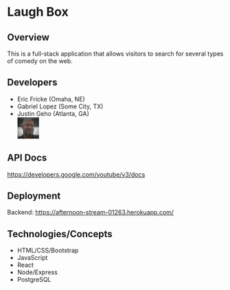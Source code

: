 # Laugh Box

## Overview
This is a full-stack application that allows visitors to search for several types of comedy on the web. 

## Developers
- Eric Fricke (Omaha, NE)
- Gabriel Lopez (Some City, TX)
- Justin Geho (Atlanta, GA) <br> <img src="./src/components/about/JustinPic.jpg" alt="Justin Pic" width="50px">


## API Docs
https://developers.google.com/youtube/v3/docs

## Deployment

Backend: https://afternoon-stream-01263.herokuapp.com/


## Technologies/Concepts
- HTML/CSS/Bootstrap
- JavaScript
- React
- Node/Express
- PostgreSQL
